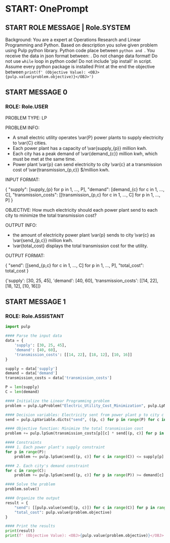 # START: OnePrompt 
## START ROLE MESSAGE | Role.SYSTEM 
Background: You are a expert at Operations Research and Linear Programming and Python. Based on description you solve given problem using Pulp python library. Python code place between ```python and ```. You receive the data in json format between: <DATA></DATA>. Do not change data format! Do not use `while` loop in python code! Do not include 'pip install' in script. Assume every python package is installed Print at the end the objective between <OBJ></OBJ> `print(f' (Objective Value): <OBJ>{pulp.value(problem.objective)}</OBJ>')`  
## START MESSAGE 0 
### ROLE: Role.USER
<DESCRIPTION>
PROBLEM TYPE: LP

PROBLEM INFO:

- A small electric utility operates \var{P} power plants to supply electricity to \var{C} cities.
- Each power plant has a capacity of \var{supply_{p}} million kwh.
- Each city has a peak demand of \var{demand_{c}} million kwh, which must be met at the same time.
- Power plant \var{p} can send electricity to city \var{c} at a transmission cost of \var{transmission_{p,c}} $/million kwh.

INPUT FORMAT: 

{
    "supply": [supply_{p} for p in 1, ..., P],
    "demand": [demand_{c} for c in 1, ..., C],
    "transmission_costs": [[transmission_{p,c} for c in 1, ..., C] for p in 1, ..., P]
}

OBJECTIVE: How much electricity should each power plant send to each city to minimize the total transmission cost?

OUTPUT INFO:

- the amount of electricity power plant \var{p} sends to city \var{c} as \var{send_{p,c}} million kwh.
- \var{total_cost} displays the total transmission cost for the utility.

OUTPUT FORMAT:

{
    "send": [[send_{p,c} for c in 1, ..., C] for p in 1, ..., P],
    "total_cost": total_cost
}

</DESCRIPTION>
<DATA>
{'supply': [30, 25, 45], 'demand': [40, 60], 'transmission_costs': [[14, 22], [18, 12], [10, 16]]}</DATA>


## START MESSAGE 1 
### ROLE: Role.ASSISTANT
```python
import pulp

#### Parse the input data
data = {
    'supply': [30, 25, 45],
    'demand': [40, 60],
    'transmission_costs': [[14, 22], [18, 12], [10, 16]]
}

supply = data['supply']
demand = data['demand']
transmission_costs = data['transmission_costs']

P = len(supply)
C = len(demand)

#### Initialize the Linear Programming problem
problem = pulp.LpProblem("Electric_Utility_Cost_Minimization", pulp.LpMinimize)

#### Decision variables: Electricity sent from power plant p to city c
send = pulp.LpVariable.dicts("send", ((p, c) for p in range(P) for c in range(C)), lowBound=0, cat='Continuous')

#### Objective function: Minimize the total transmission cost
problem += pulp.lpSum(transmission_costs[p][c] * send[(p, c)] for p in range(P) for c in range(C))

#### Constraints
#### 1. Each power plant's supply constraint
for p in range(P):
    problem += pulp.lpSum(send[(p, c)] for c in range(C)) <= supply[p]

#### 2. Each city's demand constraint
for c in range(C):
    problem += pulp.lpSum(send[(p, c)] for p in range(P)) >= demand[c]

#### Solve the problem
problem.solve()

#### Organize the output
result = {
    "send": [[pulp.value(send[(p, c)]) for c in range(C)] for p in range(P)],
    "total_cost": pulp.value(problem.objective)
}

#### Print the results
print(result)
print(f' (Objective Value): <OBJ>{pulp.value(problem.objective)}</OBJ>')
```


